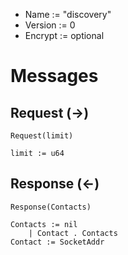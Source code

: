 * Name := "discovery"
* Version := 0
* Encrypt := optional

# Messages

## Request (->)

```
Request(limit)

limit := u64
```

## Response (<-)

```
Response(Contacts)

Contacts := nil
	| Contact . Contacts
Contact := SocketAddr
```
